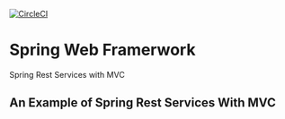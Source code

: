 [![CircleCI](https://circleci.com/gh/danielbc09/spring-rest-mvc/tree/content-negotiation.svg?style=svg)](https://circleci.com/gh/danielbc09/spring-rest-mvc/tree/content-negotiation)

# Spring Web Framerwork

Spring Rest Services with MVC 

## An Example of Spring Rest Services With MVC



